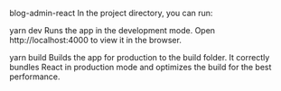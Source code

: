 blog-admin-react
In the project directory, you can run:

yarn dev
Runs the app in the development mode.
Open http://localhost:4000 to view it in the browser.

yarn build
Builds the app for production to the build folder.
It correctly bundles React in production mode and optimizes the build for the best performance.
